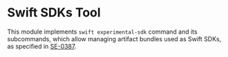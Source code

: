 # Swift SDKs Tool

This module implements `swift experimental-sdk` command and its subcommands, which allow managing artifact
bundles used as Swift SDKs, as specified in [SE-0387](https://github.com/apple/swift-evolution/blob/main/proposals/0387-cross-compilation-destinations.md).
